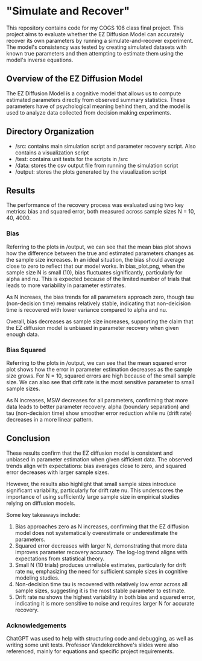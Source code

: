 # "Simulate and Recover"
This repository contains code for my COGS 106 class final project. This project aims to evaluate whether the EZ Diffusion Model can accurately recover its own parameters by running a simulate-and-recover experiment. The model's consistency was tested by creating simulated datasets with known true parameters and then attempting to estimate them using the model's inverse equations.

## Overview of the EZ Diffusion Model ##
The EZ Diffusion Model is a cognitive model that allows us to compute estimated parameters directly from observed summary statistics. These parameters have of psychological meaning behind them, and the model is used to analyze data collected from decision making experiments.

## Directory Organization ##
- /src: contains main simulation script and parameter recovery script. Also contains a visualization script
- /test: contains unit tests for the scripts in /src
- /data: stores the csv output file from running the simulation script
- /output: stores the plots generated by the visualization script

## Results ##
The performance of the recovery process was evaluated using two key metrics: bias and squared error, both measured across sample sizes N = 10, 40, 4000.

### Bias ###
Referring to the plots in /output, we can see that the mean bias plot shows how the difference between the true and estimated parameters changes as the sample size increases. In an ideal situation, the bias should average close to zero to reflect that our model works. In bias_plot.png, when the sample size N is small (10), bias fluctuates significantly, particularly for alpha and nu. This is expected because of the limited number of trials that leads to more variability in parameter estimates.

As N increaes, the bias trends for all parameters approach zero, though tau (non-decision time) remains relatively stable, indicating that non-deicision time is recovered with lower variance compared to alpha and nu.

Overall, bias decreases as sample size increases, supporting the claim that the EZ diffusion model is unbiased in parameter recovery when given enough data.

### Bias Squared ###
Referring to the plots in /output, we can see that the mean squared error plot shows how the error in parameter estimation decreases as the sample size grows. For N = 10, squared errors are high because of the small sample size. We can also see that drfit rate is the most sensitive parameter to small sample sizes.

As N increases, MSW decreases for all parameters, confirming that more data leads to better parameter recovery. alpha (boundary separation) and tau (non-decision time) show smoother error reduction while nu (drift rate) decreases in a more linear pattern.

## Conclusion ##
These results confirm that the EZ diffusion model is consistent and unbiased in parameter estimation when given sifficient data. The observed trends align with expectations: bias averages close to zero, and squared error decreases with larger sample sizes.

However, the results also highlight that small sample sizes introduce significant variability, particularly for drift rate nu. This underscores the importance of using sufficiently large sample size in empirical studies relying on diffusion models.

Some key takeaways include:
1. Bias approaches zero as N increases, confirming that the EZ diffusion model does not systematically overestimate or underestimate the parameters.
2. Squared error decreases with larger N, demonstrating that more data improves parameter recovery accuracy. The log-log trend aligns with expectations from statistical theory.
3. Small N (10 trials) produces unreliable estimates, particularly for drift rate nu, emphasizing the need for sufficient sample sizes in cognitive modeling studies.
4. Non-decision time tau is recovered with relatively low error across all sample sizes, suggesting it is the most stable parameter to estimate.
5. Drift rate nu shows the highest variability in both bias and squared error, indicating it is more sensitive to noise and requires larger N for accurate recovery.

### Acknowledgements ###
ChatGPT was used to help with structuring code and debugging, as well as writing some unit tests. Professor Vandekerckhove's slides were also referenced, mainly for equations and specific project requirements.